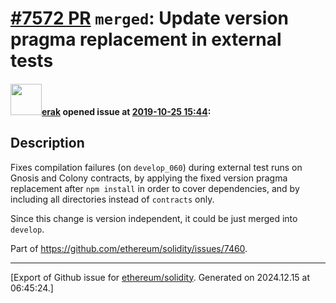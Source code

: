# [\#7572 PR](https://github.com/ethereum/solidity/pull/7572) `merged`: Update version pragma replacement in external tests

#### <img src="https://avatars.githubusercontent.com/u/20012009?u=61e903cf16bc5f3353db1d571401e2e71b6f61ed&v=4" width="50">[erak](https://github.com/erak) opened issue at [2019-10-25 15:44](https://github.com/ethereum/solidity/pull/7572):

## Description

Fixes compilation failures (on `develop_060`) during external test runs on Gnosis and Colony contracts, by applying the fixed version pragma replacement after `npm install` in order to cover dependencies, and by including all directories instead of `contracts` only.

Since this change is version independent, it could be just merged into `develop`.

Part of https://github.com/ethereum/solidity/issues/7460.






-------------------------------------------------------------------------------



[Export of Github issue for [ethereum/solidity](https://github.com/ethereum/solidity). Generated on 2024.12.15 at 06:45:24.]
